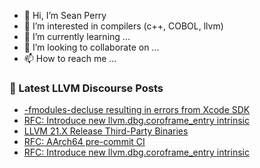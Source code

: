 - 👋 Hi, I’m Sean Perry
- 👀 I’m interested in compilers (c++, COBOL, llvm)
- 🌱 I’m currently learning ...
- 💞️ I’m looking to collaborate on ...
- 📫 How to reach me ...

<!---
s66perry/s66perry is a ✨ special ✨ repository because its `README.md` (this file) appears on your GitHub profile.
You can click the Preview link to take a look at your changes.
--->
### 📕 Latest LLVM Discourse Posts

<!-- DISCOURSE-LLVM:START -->
- [-fmodules-decluse resulting in errors from Xcode SDK](https://discourse.llvm.org/t/fmodules-decluse-resulting-in-errors-from-xcode-sdk/88267#post_3)
- [RFC: Introduce new llvm.dbg.coroframe_entry intrinsic](https://discourse.llvm.org/t/rfc-introduce-new-llvm-dbg-coroframe-entry-intrinsic/88269#post_2)
- [LLVM 21.X Release Third-Party Binaries](https://discourse.llvm.org/t/llvm-21-x-release-third-party-binaries/87420#post_9)
- [RFC: AArch64 pre-commit CI](https://discourse.llvm.org/t/rfc-aarch64-pre-commit-ci/88169?page=2#post_21)
- [RFC: Introduce new llvm.dbg.coroframe_entry intrinsic](https://discourse.llvm.org/t/rfc-introduce-new-llvm-dbg-coroframe-entry-intrinsic/88269#post_1)
<!-- DISCOURSE-LLVM:END -->
